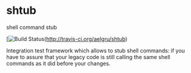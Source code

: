 shtub
=====

shell command stub

[![Build Status](https://secure.travis-ci.org/aelgru/shtub.png?branch=master)(http://travis-ci.org/aelgru/shtub)

Integration test framework which allows to stub shell commands: if you have to assure that your legacy code is still calling the same shell commands as it did before your changes.
